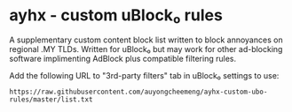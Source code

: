 # ayhx - custom uBlock₀ rules

A supplementary custom content block list written to block annoyances on regional .MY TLDs. Written for uBlock₀ but may work for other ad-blocking software implimenting AdBlock plus compatible filtering rules.

Add the following URL to "3rd-party filters" tab in uBlock₀ settings to use:

`https://raw.githubusercontent.com/auyongcheemeng/ayhx-custom-ubo-rules/master/list.txt`
